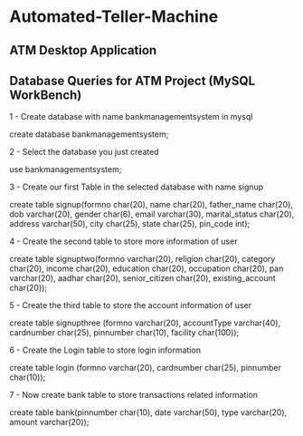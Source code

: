 # Automated-Teller-Machine
ATM Desktop Application
---------------------------------------------------
Database Queries for ATM Project (MySQL WorkBench)
---------------------------------------------------

1 - Create database with name bankmanagementsystem in mysql

create database bankmanagementsystem;

2 - Select the database you just created

use bankmanagementsystem;

3 - Create our first Table in the selected database with name signup

create table signup(formno char(20), name char(20), father_name char(20), dob varchar(20), gender char(6), email varchar(30), marital_status char(20), address varchar(50), 
                    city char(25), state char(25), pin_code int);

4 - Create the second table to store more information of user

create table signuptwo(formno varchar(20), religion char(20), category char(20), income char(20), education char(20), occupation char(20), pan varchar(20), 
aadhar char(20), senior_citizen char(20), existing_account char(20));

5 - Create the third table to store the account information of user

create table signupthree (formno varchar(20), accountType varchar(40), cardnumber char(25), pinnumber char(10), facility char(100));

6 - Create the Login table to store login information

create table login (formno varchar(20), cardnumber char(25), pinnumber char(10));

7 - Now create bank table to store transactions related information 

create table bank(pinnumber char(10), date varchar(50), type varchar(20), amount varchar(20));
